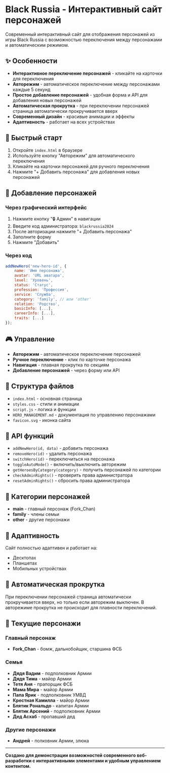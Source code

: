 # Black Russia - Интерактивный сайт персонажей

Современный интерактивный сайт для отображения персонажей из игры Black Russia с возможностью переключения между персонажами и автоматическим режимом.

## ✨ Особенности

- **Интерактивное переключение персонажей** - кликайте на карточки для переключения
- **Авторежим** - автоматическое переключение между персонажами каждые 5 секунд
- **Простое добавление персонажей** - удобная форма и API для добавления новых персонажей
- **Автоматическая прокрутка** - при переключении персонажей страница автоматически прокручивается вверх
- **Современный дизайн** - красивые анимации и эффекты
- **Адаптивность** - работает на всех устройствах

## 🚀 Быстрый старт

1. Откройте `index.html` в браузере
2. Используйте кнопку "Авторежим" для автоматического переключения
3. Кликайте на карточки персонажей для ручного переключения
4. Нажмите "+ Добавить персонажа" для добавления новых персонажей

## 📝 Добавление персонажей

### Через графический интерфейс
1. Нажмите кнопку "🔒 Админ" в навигации
2. Введите код администратора: `blackrussia2024`
3. После авторизации нажмите "+ Добавить персонажа"
4. Заполните форму
5. Нажмите "Добавить"

### Через код
```javascript
addNewHero('new-hero-id', {
    name: 'Имя персонажа',
    avatar: 'URL аватара',
    level: 'Уровень',
    status: 'Статус',
    profession: 'Профессия',
    service: 'Служба',
    category: 'family', // или 'other'
    relation: 'Родство',
    basicInfo: [...],
    careerInfo: [...],
    traits: [...]
});
```

## 🎮 Управление

- **Авторежим** - автоматическое переключение персонажей
- **Ручное переключение** - клик по карточке персонажа
- **Навигация** - плавная прокрутка по секциям
- **Добавление персонажей** - через форму или API

## 📁 Структура файлов

- `index.html` - основная страница
- `styles.css` - стили и анимации
- `script.js` - логика и функции
- `HERO_MANAGEMENT.md` - документация по управлению персонажами
- `favicon.svg` - иконка сайта

## 🔧 API функций

- `addNewHero(id, data)` - добавить персонажа
- `removeHero(id)` - удалить персонажа
- `switchHero(id)` - переключиться на персонажа
- `toggleAutoMode()` - включить/выключить авторежим
- `getHeroesByCategory(category)` - получить персонажей по категории
- `checkAdminRights()` - проверить права администратора
- `resetAdminRights()` - сбросить права администратора

## 🎨 Категории персонажей

- **main** - главный персонаж (Fork_Chan)
- **family** - члены семьи
- **other** - другие персонажи

## 📱 Адаптивность

Сайт полностью адаптивен и работает на:
- Десктопах
- Планшетах
- Мобильных устройствах

## 🎯 Автоматическая прокрутка

При переключении персонажей страница автоматически прокручивается вверх, но только если авторежим выключен. В авторежиме прокрутка не происходит для плавности переключений.

## 👥 Текущие персонажи

### Главный персонаж
- **Fork_Chan** - бомж, дальнобойщик, старшина ФСБ

### Семья
- **Дядя Вадим** - подполковник Армии
- **Дядя Тима** - майор Армии
- **Тетя Аня** - прапорщик ФСБ
- **Мама Мира** - майор Армии
- **Папа Ярик** - подполковник УМВД
- **Крестная Камилла** - майор Армии
- **Блятик Рональдо** - капитан Армии
- **Блятик Арсений** - подполковник Армии
- **Дед Асхаб** - пропавший дед

### Другие персонажи
- **Андрей** - полковник Армии, злюка

---

**Создано для демонстрации возможностей современного веб-разработки с интерактивными элементами и удобным управлением контентом.**
